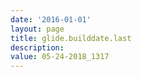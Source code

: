 ```yaml
---
date: '2016-01-01'
layout: page
title: glide.builddate.last
description:  
value: 05-24-2018_1317 
---
```

